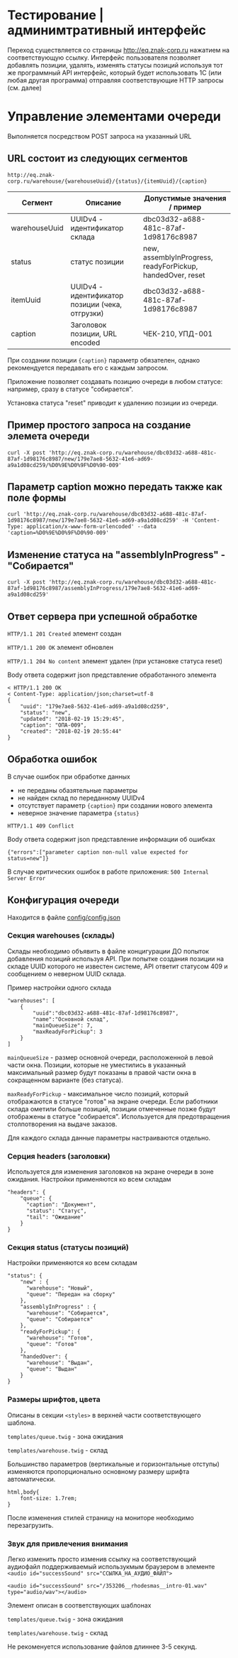 # Тестирование | админимтративный интерфейс

Переход существляется со страницы http://eq.znak-corp.ru нажатием на соответствующую ссылку. 
Интерфейс пользователя позволяет добавлять позиции, удалять, изменять статусы позиций используя тот же программный API интерфейс, который будет использовать 1С (или любая другая программа) отправляя соответствующие HTTP запросы (см. далее)

# Управление элементами очереди

Выполняется посредством POST запроса на указанный URL

## URL состоит из следующих сегментов
`http://eq.znak-corp.ru/warehouse/{warehouseUuid}/{status}/{itemUuid}/{caption}`

Сегмент    |  Описание |   Допустимые значения / пример
--------------|-------------------------------|------------------------------
warehouseUuid | UUIDv4 - идентификатор склада | dbc03d32-a688-481c-87af-1d98176c8987
status | статус позиции | new, assemblyInProgress, readyForPickup, handedOver, reset
itemUuid | UUIDv4 - идентификатор позиции (чека, отгрузки) | dbc03d32-a688-481c-87af-1d98176c8987
caption | Заголовок позиции, URL encoded | ЧЕК-210, УПД-001

При создании позиции `{caption}` параметр обязателен, однако рекомендуется передавать его с каждым запросом.

Приложение позволяет создавать позицию очереди в любом статусе: например, сразу в статусе "собирается".

Установка статуса "reset" приводит к удалению позиции из очереди.

## Пример простого запроса на создание элемета очереди
```
curl -X post 'http://eq.znak-corp.ru/warehouse/dbc03d32-a688-481c-87af-1d98176c8987/new/179e7ae8-5632-41e6-ad69-a9a1d08cd259/%D0%9E%D0%9F%D0%90-009'
```

## Параметр caption можно передать также как поле формы
```
curl 'http://eq.znak-corp.ru/warehouse/dbc03d32-a688-481c-87af-1d98176c8987/new/179e7ae8-5632-41e6-ad69-a9a1d08cd259' -H 'Content-Type: application/x-www-form-urlencoded' --data 'caption=%D0%9E%D0%9F%D0%90-009'
```

## Изменение статуса на "assemblyInProgress" - "Собирается"
```
curl -X post 'http://eq.znak-corp.ru/warehouse/dbc03d32-a688-481c-87af-1d98176c8987/assemblyInProgress/179e7ae8-5632-41e6-ad69-a9a1d08cd259'
```

## Ответ сервера при успешной обработке

`HTTP/1.1 201 Created` элемент создан

`HTTP/1.1 200 OK` элемент обновлен

`HTTP/1.1 204 No content` элемент удален (при установке статуса reset)

Body ответа содержит json представление обработанного элемента
```
< HTTP/1.1 200 OK
< Content-Type: application/json;charset=utf-8
{
    "uuid": "179e7ae8-5632-41e6-ad69-a9a1d08cd259",
    "status": "new",
    "updated": "2018-02-19 15:29:45",
    "caption": "ОПА-009",
    "created": "2018-02-19 20:55:44"
}
```

## Обработка ошибок

В случае ошибок при обработке данных
- не переданы обазятельные параметры
- не найден склад по переданному UUIDv4
- отсутствует параметр `{caption}` при создании нового элемента
- неверное значение параметра `{status}`

`HTTP/1.1 409 Conflict`

Body ответа содержит json представление информации об ошибках
```
{"errors":["parameter caption non-null value expected for status=new"]}
```

В случае критических ошибок в работе приложения: `500 Internal Server Error`

## Конфигурация очереди

Находится в файле [config/config.json](https://github.com/lukashin/handover-queue/blob/master/config/config.json)

### Секция warehouses (склады)

Склады необходимо объявить в файле концигурации ДО попыток добавления позиций используя API. При попытке создания позиции на складе UUID которого не известен системе, API ответит статусом 409 и сообщением о неверном UUID склада.

Пример настройки одного склада
```
"warehouses": [
    {
        "uuid":"dbc03d32-a688-481c-87af-1d98176c8987",
        "name":"Основной склад",
        "mainQueueSize": 7,
        "maxReadyForPickup": 3
    }
]
```

`mainQueueSize` - размер основной очереди, расположенной в левой части окна. Позиции, которые не уместились в указанный максимальный размер будут показаны в правой части окна в сокращенном варианте (без статуса).

`maxReadyForPickup` - максимальное число позиций, который отображаются в статусе "готов" на экране очереди. Если работники склада ометили больше позиций, позиции отмеченные позже будут отображены в статусе "собирается". Используется для предотвращения столпотворения на выдаче заказов.

Для каждого склада данные параметры настраиваются отдельно.

### Серция headers (заголовки)

Используется для изменения заголовков на экране очереди в зоне ожидания.
Настройки применяются ко всем складам

```
"headers": {
    "queue": {
      "caption": "Документ",
      "status": "Статус",
      "tail": "Ожидание"
    }
}
```

### Секция status (статусы позиций)

Настройки применяются ко всем складам

```
"status": {
    "new" : {
      "warehouse": "Новый",
      "queue": "Передан на сборку"
    },
    "assemblyInProgress" : {
      "warehouse": "Собирается",
      "queue": "Собирается"
    },
    "readyForPickup": {
      "warehouse": "Готов",
      "queue": "Готов"
    },
    "handedOver": {
      "warehouse": "Выдан",
      "queue": "Выдан"
    }
}
```

### Размеры шрифтов, цвета

Описаны в секции `<styles>` в верхней части соответствующего шаблона. 

`templates/queue.twig` - зона ожидания

`templates/warehouse.twig` - склад

Большинство параметров (вертикальные и горизонтальные отступы) изменяются пропорционально основному размеру шрифта автоматически.

```
html,body{
    font-size: 1.7rem;
}
```

После изменения стилей страницу на мониторе необходимо перезагрузить.

### Звук для привлечения внимания

Легко изменить просто изменив ссылку на соответствующий аудиофайл поддерживаемый использукмым браузером в элементе `<audio id="successSound" src="ССЫЛКА_НА_АУДИО_ФАЙЛ">`

```
<audio id="successSound" src="/353206__rhodesmas__intro-01.wav" type="audio/wav"></audio>
```

Элемент описан в соответствующих шаблонах 

`templates/queue.twig` - зона ожидания

`templates/warehouse.twig` - склад

Не рекоменуется использование файлов длиннее 3-5 секунд.
